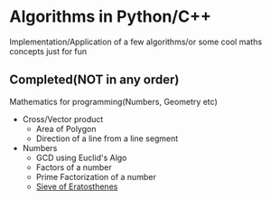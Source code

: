Algorithms in Python/C++
======

Implementation/Application of a few algorithms/or some cool maths concepts just for fun

Completed(NOT in any order)
---

Mathematics for programming(Numbers, Geometry etc)
- Cross/Vector product
    - Area of Polygon
    - Direction of a line from a line segment
- Numbers
    - GCD using Euclid's Algo
    - Factors of a number
    - Prime Factorization of a number
    - [Sieve of Eratosthenes](https://en.wikipedia.org/wiki/Sieve_of_Eratosthenes)

